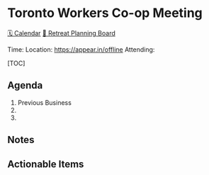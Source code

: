 Toronto Workers Co-op Meeting 
=========================================

[🗓 Calendar](https://calendar.google.com/calendar/embed?src=s2224p8sptnujs736vplf9anjo%40group.calendar.google.com&ctz=America%2FToronto)
[📑 Retreat Planning Board](https://github.com/cryptographydog/december-meetup/projects/1)

Time: 
Location: https://appear.in/offline
Attending: 

[TOC]


## Agenda

1. Previous Business
1. 
1. 

## Notes

## Actionable Items
